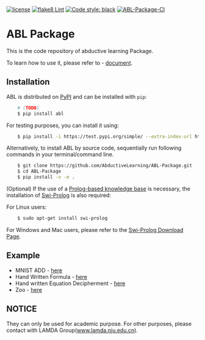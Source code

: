 [![license](https://img.shields.io/github/license/mashape/apistatus.svg?maxAge=2592000)](https://github.com/AbductiveLearning/ABL-Package/blob/Dev/LICENSE)
[![flake8 Lint](https://github.com/AbductiveLearning/ABL-Package/actions/workflows/lint.yaml/badge.svg?branch=Dev)](https://github.com/AbductiveLearning/ABL-Package/actions/workflows/lint.yaml)
[![Code style: black](https://img.shields.io/badge/code%20style-black-000000.svg)](https://github.com/psf/black)
[![ABL-Package-CI](https://github.com/AbductiveLearning/ABL-Package/actions/workflows/build-and-test.yaml/badge.svg?branch=Dev)](https://github.com/AbductiveLearning/ABL-Package/actions/workflows/build-and-test.yaml)

# ABL Package

This is the code repository of abductive learning Package.

To learn how to use it, please refer to - [document](https://www.lamda.nju.edu.cn/abl_test/docs/build/html/Overview/Abductive-Learning.html).

## Installation

ABL is distributed on [PyPI](https://pypi.org/) and can be installed with ``pip``:

```bash
    # (TODO)
    $ pip install abl
```

For testing purposes, you can install it using:

```bash
    $ pip install -i https://test.pypi.org/simple/ --extra-index-url https://mirrors.nju.edu.cn/pypi/web/simple/ abl
```
    
Alternatively, to install ABL by source code, sequentially run following commands in your terminal/command line.

```bash
    $ git clone https://github.com/AbductiveLearning/ABL-Package.git
    $ cd ABL-Package
    $ pip install -v -e .
```

(Optional) If the use of a [Prolog-based knowledge base](https://www.lamda.nju.edu.cn/abl_test/docs/build/html/Intro/Reasoning.html#prolog) is necessary, the installation of [Swi-Prolog](https://www.swi-prolog.org/) is also required:

For Linux users:

```bash
    $ sudo apt-get install swi-prolog
```

For Windows and Mac users, please refer to the [Swi-Prolog Download Page](https://www.swi-prolog.org/Download.html).

## Example 
+ MNIST ADD - [here](https://github.com/AbductiveLearning/ABL-Package/blob/Dev/examples/mnist_add)
+ Hand Written Formula - [here](https://github.com/AbductiveLearning/ABL-Package/blob/Dev/examples/hwf)
+ Hand written Equation Decipherment - [here](https://github.com/AbductiveLearning/ABL-Package/tree/Dev/examples/hed)
+ Zoo - [here](https://github.com/AbductiveLearning/ABL-Package/tree/Dev/examples/zoo)

## NOTICE 
They can only be used for academic purpose. For other purposes, please contact with LAMDA Group(www.lamda.nju.edu.cn).

